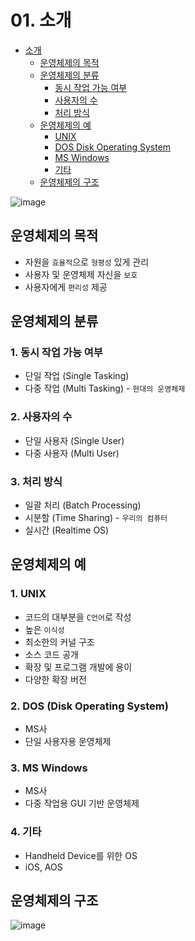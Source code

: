 # 01. 소개

<!-- TOC -->

- [소개](#01-%EC%86%8C%EA%B0%9C)
  - [운영체제의 목적](#%EC%9A%B4%EC%98%81%EC%B2%B4%EC%A0%9C%EC%9D%98-%EB%AA%A9%EC%A0%81)
  - [운영체제의 분류](#%EC%9A%B4%EC%98%81%EC%B2%B4%EC%A0%9C%EC%9D%98-%EB%B6%84%EB%A5%98)
    - [동시 작업 가능 여부](#1-%EB%8F%99%EC%8B%9C-%EC%9E%91%EC%97%85-%EA%B0%80%EB%8A%A5-%EC%97%AC%EB%B6%80)
    - [사용자의 수](#2-%EC%82%AC%EC%9A%A9%EC%9E%90%EC%9D%98-%EC%88%98)
    - [처리 방식](#3-%EC%B2%98%EB%A6%AC-%EB%B0%A9%EC%8B%9D)
  - [운영체제의 예](#%EC%9A%B4%EC%98%81%EC%B2%B4%EC%A0%9C%EC%9D%98-%EC%98%88)
    - [UNIX](#1-unix)
    - [DOS Disk Operating System](#2-dos-disk-operating-system)
    - [MS Windows](#3-ms-windows)
    - [기타](#4-%EA%B8%B0%ED%83%80)
  - [운영체제의 구조](#%EC%9A%B4%EC%98%81%EC%B2%B4%EC%A0%9C%EC%9D%98-%EA%B5%AC%EC%A1%B0)

<!-- /TOC -->

![image](https://user-images.githubusercontent.com/97646802/216979368-d9eda67b-d072-42a5-9dd6-f1b96cbe37fa.png)

## 운영체제의 목적

- 자원을 `효율적`으로 `형평성` 있게 관리
- 사용자 및 운영체제 자신을 `보호`
- 사용자에게 `편리성` 제공

## 운영체제의 분류

### 1. 동시 작업 가능 여부

- 단일 작업 (Single Tasking)
- 다중 작업 (Multi Tasking) - `현대의 운영체제`

### 2. 사용자의 수

- 단일 사용자 (Single User)
- 다중 사용자 (Multi User)

### 3. 처리 방식

- 일괄 처리 (Batch Processing)
- 시분할 (Time Sharing) - `우리의 컴퓨터`
- 실시간 (Realtime OS)

## 운영체제의 예

### 1. UNIX

- 코드의 대부분을 `C언어`로 작성
- 높은 `이식성`
- 최소한의 커널 구조
- 소스 코드 공개
- 확장 및 프로그램 개발에 용이
- 다양한 확장 버전

### 2. DOS (Disk Operating System)

- MS사
- 단일 사용자용 운영체제

### 3. MS Windows

- MS사
- 다중 작업용 GUI 기반 운영체제

### 4. 기타

- Handheld Device를 위한 OS
- iOS, AOS

## 운영체제의 구조

![image](https://user-images.githubusercontent.com/97646802/216995840-c60876d2-3b33-4790-a471-f5f46432007b.png)

